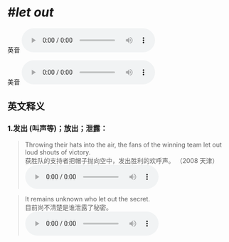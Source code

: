 # ***\#let out*** 
英音
<audio src="./media/let out1.aac" controls="controls"></audio>

美音
<audio src="./media/let out2.aac" controls="controls"></audio>



  

英文释义
---
### 1.**发出 (叫声等)；放出；泄露：**  

 > Throwing their hats into the air, the fans of the winning team let out loud shouts of victory.  
 > 获胜队的支持者把帽子抛向空中，发出胜利的欢呼声。  （2008 天津）  
<audio src="./media/let-16.aac" controls="controls"></audio>

 > It remains unknown who let out the secret.   
 > 目前尚不清楚是谁泄露了秘密。    
<audio src="./media/let-17.aac" controls="controls"></audio>


